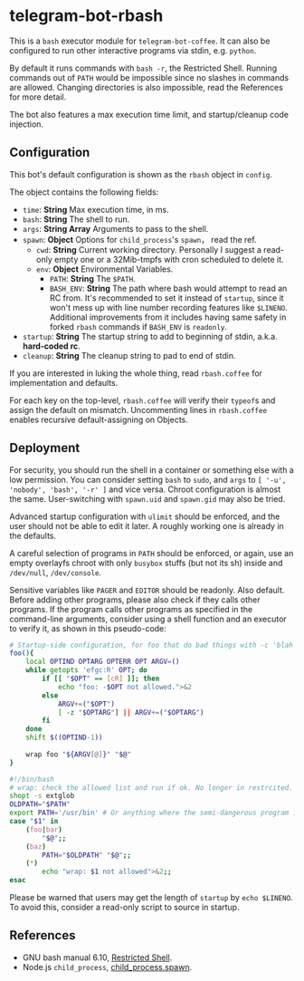 telegram-bot-rbash
==================

This is a `bash` executor module for `telegram-bot-coffee`. It can also be
configured to run other interactive programs via stdin, e.g. `python`.

By default it runs commands with `bash -r`, the Restricted Shell. Running
commands out of `PATH` would be impossible since no slashes in commands 
are allowed. Changing directories is also impossible, read the References
for more detail.

The bot also features a max execution time limit, and startup/cleanup code
injection.

Configuration
-------------

This bot's default configuration is shown as the `rbash` object in `config`.

The object contains the following fields:

* `time`: **String** Max execution time, in ms.
* `bash`: **String** The shell to run.
* `args`: **String Array** Arguments to pass to the shell.
* `spawn`: **Object** Options for `child_process`'s `spawn`， read the ref.
  * `cwd`: **String** Current working directory. Personally I suggest a
    read-only empty one or a 32Mib-tmpfs with cron scheduled to delete it.
  * `env`: **Object** Environmental Variables.
    * `PATH`: **String** The `$PATH`.
	* `BASH_ENV`: **String** The path where bash would attempt to read an RC
	  from. It's recommended to set it instead of `startup`, since it won't
	  mess up with line number recording features like `$LINENO`.<br/>
	  Additional improvements from it includes having same safety in forked
	  `rbash` commands if `BASH_ENV` is `readonly`.
* `startup`: **String** The startup string to add to beginning of stdin, a.k.a.
  **hard-coded rc**.
* `cleanup`: **String** The cleanup string to pad to end of stdin.

If you are interested in luking the whole thing, read `rbash.coffee` for
implementation and defaults.

For each key on the top-level, `rbash.coffee` will verify their `typeof`s and
assign the default on mismatch. Uncommenting lines in `rbash.coffee` enables
recursive default-assigning on Objects.

Deployment
----------

For security, you should run the shell in a container or something else with
a low permission. You can consider setting `bash` to `sudo`, and `args` to
`[ '-u', 'nobody', 'bash', '-r' ]` and vice versa. Chroot configuration is
almost the same. User-switching with `spawn.uid` and `spawn.gid` may also be
tried.

Advanced startup configuration with `ulimit` should be enforced, and the user
should not be able to edit it later. A roughly working one is already in the
defaults.

A careful selection of programs in `PATH` should be enforced, or again, use an
empty overlayfs chroot with only `busybox` stuffs (but not its sh) inside and
`/dev/null`, `/dev/console`.

Sensitive variables like `PAGER` and `EDITOR` should be readonly. Also default.
Before adding other programs, please also check if they calls other programs.
If the program calls other programs as specified in the command-line arguments,
consider using a shell function and an executor to verify it, as shown in this
pseudo-code:

```Bash
# Startup-side configuration, for foo that do bad things with -c 'blah' and -R
foo(){
	local OPTIND OPTARG OPTERR OPT ARGV=()
	while getopts 'efgc:R' OPT; do
		if [[ "$OPT" == [cR] ]]; then
			echo "foo: -$OPT not allowed.">&2
		else
			ARGV+=("$OPT")
			[ -z "$OPTARG"] || ARGV+=("$OPTARG")
		fi
	done
	shift $((OPTIND-1))
	
	wrap foo "${ARGV[@]}" "$@"
}
```

```Bash
#!/bin/bash
# wrap: check the allowed list and run if ok. No longer in restrcited.
shopt -s extglob
OLDPATH="$PATH"
export PATH='/usr/bin' # Or anything where the semi-dangerous program is called
case "$1" in
	(foo|bar)
		"$@";;
	(baz)
		PATH="$OLDPATH" "$@";;
	(*)
		echo "wrap: $1 not allowed">&2;;
esac	
```

Please be warned that users may get the length of `startup` by `echo $LINENO`.
To avoid this, consider a read-only script to source in startup.

References
----------

* GNU bash manual 6.10, [Restricted Shell](http://www.gnu.org/software/bash/manual/html_node/The-Restricted-Shell.html).
* Node.js `child_process`, [child_process.spawn](https://nodejs.org/api/child_process.html#child_process_child_process_spawn_command_args_options).
